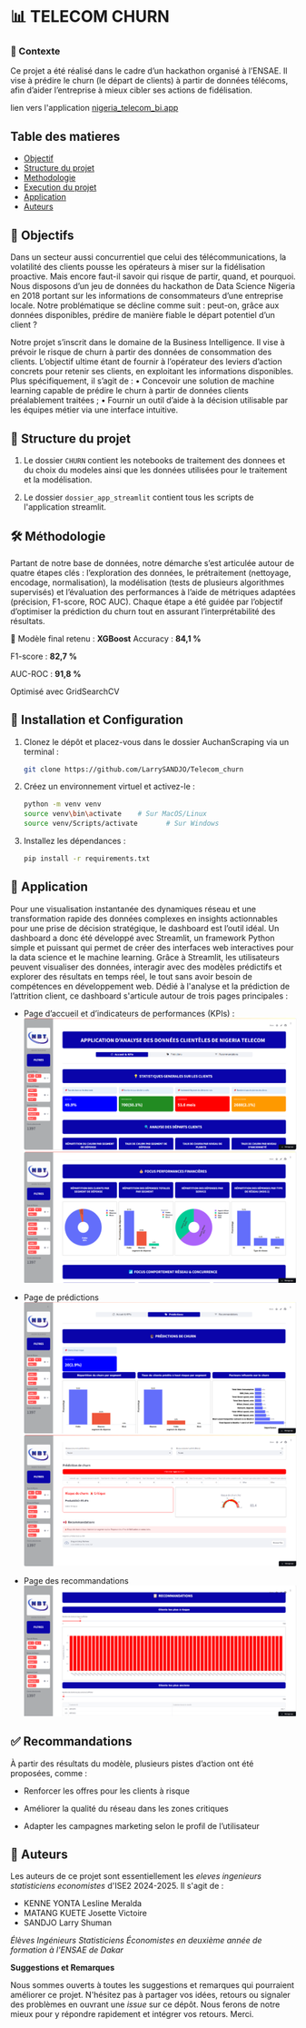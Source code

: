 # 📊 TELECOM CHURN

### 📌 Contexte
Ce projet a été réalisé dans le cadre d’un hackathon organisé à l’ENSAE. Il vise à prédire le churn (le départ de clients) à partir de données télécoms, afin d’aider l’entreprise à mieux cibler ses actions de fidélisation.

lien vers l'application [nigeria_telecom_bi.app](https://nigeriatelecombi.streamlit.app/)


## Table des matieres
- [Objectif](#objectif)
- [Structure du projet](#structure-du-projet)
- [Methodologie](#methodologie)
- [Execution du projet](#execution-du-projet)
- [Application](#application)
- [Auteurs](#auteurs)

## 🧠 Objectifs

Dans un secteur aussi concurrentiel que celui des télécommunications, la volatilité des clients pousse les opérateurs à miser sur la fidélisation proactive. Mais encore faut-il savoir qui risque de partir, quand, et pourquoi.  Nous disposons d’un jeu de données du hackathon de Data Science Nigeria en 2018 portant sur les informations de consommateurs d’une entreprise locale.  Notre problématique se décline comme suit : peut-on, grâce aux données disponibles, prédire de manière fiable le départ potentiel d’un client ?

Notre projet s’inscrit dans le domaine de la Business Intelligence. Il vise à prévoir le risque de churn à partir des données de consommation des clients. L’objectif ultime étant de fournir à l’opérateur des leviers d’action concrets pour retenir ses clients, en exploitant les informations disponibles. Plus spécifiquement, il s’agit de : 
•	Concevoir une solution de machine learning capable de prédire le churn à partir de données clients préalablement traitées ;
•	Fournir un outil d’aide à la décision utilisable par les équipes métier via une interface intuitive. 


## 📌 Structure du projet 

1. Le dossier `CHURN` contient les notebooks de traitement des donnees et du choix du modeles ainsi que les données utilisées pour le traitement et la modélisation.

2. Le dossier `dossier_app_streamlit` contient tous les scripts de l'application streamlit.

## 🛠 Méthodologie

Partant de notre base de données, notre démarche s’est articulée autour de quatre étapes clés : l’exploration des données, le prétraitement (nettoyage, encodage, normalisation), la modélisation (tests de plusieurs algorithmes supervisés) et l’évaluation des performances à l’aide de métriques adaptées (précision, F1-score, ROC AUC). Chaque étape a été guidée par l’objectif d’optimiser la prédiction du churn tout en assurant l’interprétabilité des résultats.

🚀 Modèle final retenu : **XGBoost**
Accuracy : **84,1 %**

F1-score : **82,7 %**

AUC-ROC : **91,8 %**

Optimisé avec GridSearchCV

## 📌 Installation et Configuration

1. Clonez le dépôt et placez-vous dans le dossier AuchanScraping via un terminal :
   ```bash
   git clone https://github.com/LarrySANDJO/Telecom_churn
   ```

2. Créez un environnement virtuel et activez-le :

   ```bash
   python -m venv venv
   source venv\bin\activate    # Sur MacOS/Linux
   source venv/Scripts/activate       # Sur Windows
   ```

3. Installez les dépendances :
   ```bash
   pip install -r requirements.txt
   ```

## 📌 Application

Pour une visualisation instantanée des dynamiques réseau et une transformation rapide des données complexes en insights actionnables pour une prise de décision stratégique, le dashboard est l’outil idéal. Un dashboard  a donc été développé avec Streamlit, un framework Python simple et puissant qui permet de créer des interfaces web interactives pour la data science et le machine learning. Grâce à Streamlit, les utilisateurs peuvent visualiser des données, interagir avec des modèles prédictifs et explorer des résultats en temps réel, le tout sans avoir besoin de compétences en développement web. 
Dédié à l'analyse et la prédiction de l’attrition client, ce dashboard s'articule autour de trois pages principales :

- Page d’accueil et d’indicateurs de performances (KPIs) :
![Page d'acceuil](image1.png)
![Page d'acceuil](image2.png)

- Page de prédictions
![Page de prédictions](image3.png)
![Page de prédictions](image4.png)

- Page des recommandations
![Page des recommandations](image5.png)




## ✅ Recommandations
À partir des résultats du modèle, plusieurs pistes d’action ont été proposées, comme :

- Renforcer les offres pour les clients à risque

- Améliorer la qualité du réseau dans les zones critiques

- Adapter les campagnes marketing selon le profil de l’utilisateur



## 📌 Auteurs 

Les auteurs de ce projet sont essentiellement les _eleves ingenieurs statisticiens economistes_ d'ISE2 2024-2025. Il s'agit de :

- KENNE YONTA Lesline Meralda 
- MATANG KUETE Josette Victoire
- SANDJO Larry Shuman 

*Élèves Ingénieurs Statisticiens Économistes en deuxième année de formation à l'ENSAE de Dakar*


**Suggestions et Remarques**

Nous sommes ouverts à toutes les suggestions et remarques qui pourraient améliorer ce projet. N'hésitez pas à partager vos idées, retours ou signaler des problèmes en ouvrant une *issue* sur ce dépôt. Nous ferons de notre mieux pour y répondre rapidement et intégrer vos retours. Merci.